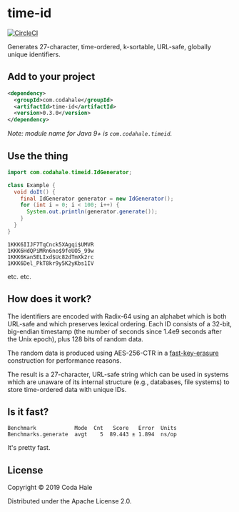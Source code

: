 # time-id

[![CircleCI](https://circleci.com/gh/codahale/time-id.svg?style=svg)](https://circleci.com/gh/codahale/time-id)

Generates 27-character, time-ordered, k-sortable, URL-safe, globally unique identifiers.

## Add to your project

```xml
<dependency>
  <groupId>com.codahale</groupId>
  <artifactId>time-id</artifactId>
  <version>0.3.0</version>
</dependency>
```

*Note: module name for Java 9+ is `com.codahale.timeid`.*

## Use the thing

```java
import com.codahale.timeid.IdGenerator;

class Example {
  void doIt() {
    final IdGenerator generator = new IdGenerator();
    for (int i = 0; i < 100; i++) {
      System.out.println(generator.generate()); 
    }
  } 
}
```

``` 
1KKK6IIJF7TqCnck5XAgqi$UMVR
1KKK6HdQPiMRn6no$9feUO5_99w
1KKK6Kan5ELIxd$Uc82dTmXk2rc
1KKK6Del_PkT8kr9y5K2yKbs1IV
```

etc. etc.

## How does it work?

The identifiers are encoded with Radix-64 using an alphabet which is both URL-safe and which
preserves lexical ordering. Each ID consists of a 32-bit, big-endian timestamp (the number of
seconds since 1.4e9 seconds after the Unix epoch), plus 128 bits of random data.

The random data is produced using AES-256-CTR in a
[fast-key-erasure](https://blog.cr.yp.to/20170723-random.html) construction for performance reasons.

The result is a 27-character, URL-safe string which can be used in systems which are unaware of its
internal structure (e.g., databases, file systems) to store time-ordered data with unique IDs.

## Is it fast?

```
Benchmark            Mode  Cnt   Score   Error  Units
Benchmarks.generate  avgt    5  89.443 ± 1.894  ns/op
```

It's pretty fast.

## License

Copyright © 2019 Coda Hale

Distributed under the Apache License 2.0.
